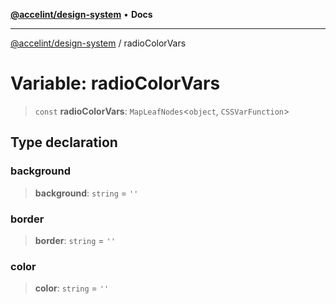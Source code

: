 [**@accelint/design-system**](../README.md) • **Docs**

***

[@accelint/design-system](../README.md) / radioColorVars

# Variable: radioColorVars

> `const` **radioColorVars**: `MapLeafNodes`\<`object`, `CSSVarFunction`\>

## Type declaration

### background

> **background**: `string` = `''`

### border

> **border**: `string` = `''`

### color

> **color**: `string` = `''`
